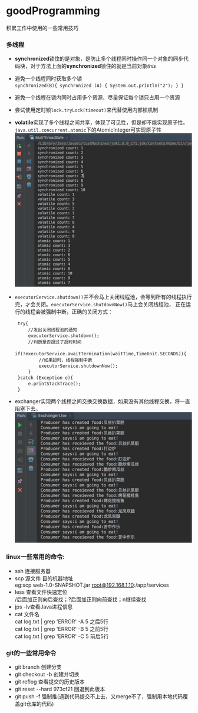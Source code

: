 # goodProgramming
积累工作中使用的一些常用技巧  

### 多线程
*  **synchronized**锁住的是对象，是防止多个线程同时操作同一个对象的同步代码块，对于方法上面的**synchronized**锁住的就是当前对象*this*
*  避免一个线程同时获取多个锁  
    `synchronized(B){
        synchronized (A) {
            System.out.println("2");
        }
    }`
*  避免一个线程在锁内同时占用多个资源，尽量保证每个锁只占用一个资源
*  尝试使用定时锁`lock.tryLock(timeout)`来代替使用内部锁机制
*  **volatile**实现了多个线程之间共享，体现了可见性，但是却不能实现原子性。`java.util.concurrent.atomic`下的AtomicInteger可实现原子性
![Image text](https://github.com/doraemon4/goodProgramming/blob/master/png/muti_thread_safe.png)
*  `executorService.shutdown()`并不会马上关闭线程池，会等到所有的线程执行完，才会关闭。`executorService.shutdownNow()`马上会关闭线程池，
正在运行的线程会被强制中断。正确的关闭方式：

        try{
            //发出关闭线程池的通知
            executorService.shutdown();
            //判断是否超过了超时时间
            if(!executorService.awaitTermination(waitTime,TimeUnit.SECONDS)){
                //如果超时，线程强制中断
                executorService.shutdownNow();
            }
        }catch (Exception e){
            e.printStackTrace();
        }
*  exchanger实现两个线程之间交换交换数据，如果没有其他线程交换，将一直阻塞下去。
![Image text](https://github.com/doraemon4/goodProgramming/blob/master/png/exchanger.png)
### linux一些常用的命令:
* ssh 连接服务器
* scp 源文件  目的机器地址  
eg:scp web-1.0-SNAPSHOT.jar root@192.168.1.10:/app/services
* less 查看文件快速定位  
  /后面加正则向后查找；?后面加正则向前查找；n继续查找
* jps -lv查看Java进程信息
* cat 文件名  
  cat log.txt | grep 'ERROR' -A 5 之后5行  
  cat log.txt | grep 'ERROR' -B 5 之前5行  
  cat log.txt | grep 'ERROR' -C 5 前后5行

### git的一些常用命令
* git branch 创建分支
* git checkout -b  创建并切换
* git reflog  查看提交的历史版本
* git reset --hard 973cf21 回退到此版本
* git push -f 强制推(遇到代码提交不上去，又merge不了，强制用本地代码覆盖git仓库的代码)
